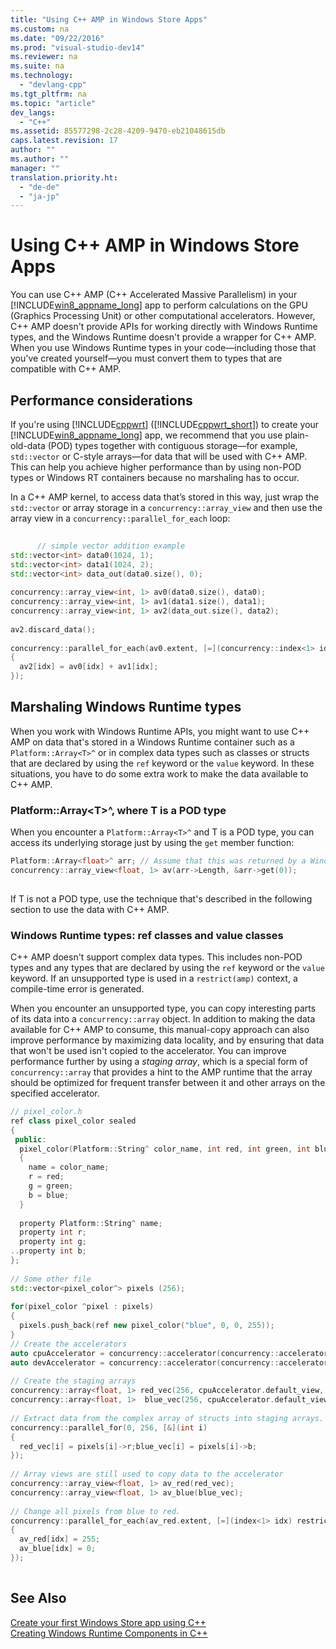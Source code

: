 ```yaml
---
title: "Using C++ AMP in Windows Store Apps"
ms.custom: na
ms.date: "09/22/2016"
ms.prod: "visual-studio-dev14"
ms.reviewer: na
ms.suite: na
ms.technology: 
  - "devlang-cpp"
ms.tgt_pltfrm: na
ms.topic: "article"
dev_langs: 
  - "C++"
ms.assetid: 85577298-2c28-4209-9470-eb21048615db
caps.latest.revision: 17
author: ""
ms.author: ""
manager: ""
translation.priority.ht: 
  - "de-de"
  - "ja-jp"
---
```

# Using C++ AMP in Windows Store Apps
You can use C++ AMP (C++ Accelerated Massive Parallelism) in your [!INCLUDE[win8_appname_long](../vs140/includes/win8_appname_long_md.md)] app to perform calculations on the GPU (Graphics Processing Unit) or other computational accelerators. However, C++ AMP doesn't provide APIs for working directly with Windows Runtime types, and the Windows Runtime doesn't provide a wrapper for C++ AMP. When you use Windows Runtime types in your code—including those that you've created yourself—you must convert them to types that are compatible with C++ AMP.  
  
## Performance considerations  
 If you're using [!INCLUDE[cppwrt](../vs140/includes/cppwrt_md.md)] ([!INCLUDE[cppwrt_short](../vs140/includes/cppwrt_short_md.md)]) to create your [!INCLUDE[win8_appname_long](../vs140/includes/win8_appname_long_md.md)] app, we recommend that you use plain-old-data (POD) types together with contiguous storage—for example, `std::vector` or C-style arrays—for data that will be used with C++ AMP. This can help you achieve higher performance than by using non-POD types or Windows RT containers because no marshaling has to occur.  
  
 In a C++ AMP kernel, to access data that’s stored in this way, just wrap the `std::vector` or array storage in a `concurrency::array_view` and then use the array view in a `concurrency::parallel_for_each` loop:  
  
```cpp  
  
      // simple vector addition example  
std::vector<int> data0(1024, 1);  
std::vector<int> data1(1024, 2);  
std::vector<int> data_out(data0.size(), 0);  
  
concurrency::array_view<int, 1> av0(data0.size(), data0);  
concurrency::array_view<int, 1> av1(data1.size(), data1);  
concurrency::array_view<int, 1> av2(data_out.size(), data2);   
  
av2.discard_data();  
  
concurrency::parallel_for_each(av0.extent, [=](concurrency::index<1> idx) restrict(amp)  
{  
  av2[idx] = av0[idx] + av1[idx];  
});  
```  
  
## Marshaling Windows Runtime types  
 When you work with Windows Runtime APIs, you might want to use C++ AMP on data that's stored in a Windows Runtime container such as a `Platform::Array<T>^` or in complex data types such as classes or structs that are declared by using the `ref` keyword or the `value` keyword. In these situations, you have to do some extra work to make the data available to C++ AMP.  
  
### Platform::Array<T\>^, where T is a POD type  
 When you encounter a `Platform::Array<T>^` and T is a POD type, you can access its underlying storage just by using the `get` member function:  
  
```cpp  
Platform::Array<float>^ arr; // Assume that this was returned by a Windows Runtime API  
concurrency::array_view<float, 1> av(arr->Length, &arr->get(0));  
  
```  
  
 If T is not a POD type, use the technique that's described in the following section to use the data with C++ AMP.  
  
### Windows Runtime types: ref classes and value classes  
 C++ AMP doesn't support complex data types. This includes non-POD types and any types that are declared by using the `ref` keyword or the `value` keyword. If an unsupported type is used in a `restrict(amp)` context, a compile-time error is generated.  
  
 When you encounter an unsupported type, you can copy interesting parts of its data into a `concurrency::array` object. In addition to making the data available for C++ AMP to consume, this manual-copy approach can also improve performance by maximizing data locality, and by ensuring that data that won't be used isn't copied to the accelerator. You can improve performance further by using a *staging array*, which is a special form of `concurrency::array` that provides a hint to the AMP runtime that the array should be optimized for frequent transfer between it and other arrays on the specified accelerator.  
  
```cpp  
// pixel_color.h  
ref class pixel_color sealed  
{  
 public:   
  pixel_color(Platform::String^ color_name, int red, int green, int blue)   
  {  
    name = color_name;  
    r = red;  
    g = green;  
    b = blue;  
  }  
  
  property Platform::String^ name;   
  property int r;  
  property int g;  
..property int b;  
};  
  
// Some other file  
std::vector<pixel_color^> pixels (256);   
  
for(pixel_color ^pixel : pixels)   
{  
  pixels.push_back(ref new pixel_color("blue", 0, 0, 255));  
}  
// Create the accelerators  
auto cpuAccelerator = concurrency::accelerator(concurrency::accelerator::cpu_accelerator);  
auto devAccelerator = concurrency::accelerator(concurrency::accelerator::default_accelerator);  
  
// Create the staging arrays  
concurrency::array<float, 1> red_vec(256, cpuAccelerator.default_view, devAccelerator.default_view);  
concurrency::array<float, 1>  blue_vec(256, cpuAccelerator.default_view, devAccelerator.default_view);   
  
// Extract data from the complex array of structs into staging arrays.  
concurrency::parallel_for(0, 256, [&](int i)  
{   
  red_vec[i] = pixels[i]->r;blue_vec[i] = pixels[i]->b;  
});  
  
// Array views are still used to copy data to the accelerator  
concurrency::array_view<float, 1> av_red(red_vec);  
concurrency::array_view<float, 1> av_blue(blue_vec);  
  
// Change all pixels from blue to red.  
concurrency::parallel_for_each(av_red.extent, [=](index<1> idx) restrict(amp)  
{  
  av_red[idx] = 255;  
  av_blue[idx] = 0;  
});  
  
```  
  
## See Also  
 [Create your first Windows Store app using C++](http://go.microsoft.com/fwlink/p/?LinkId=249073)   
 [Creating Windows Runtime Components in C++](http://go.microsoft.com/fwlink/p/?LinkId=249076)